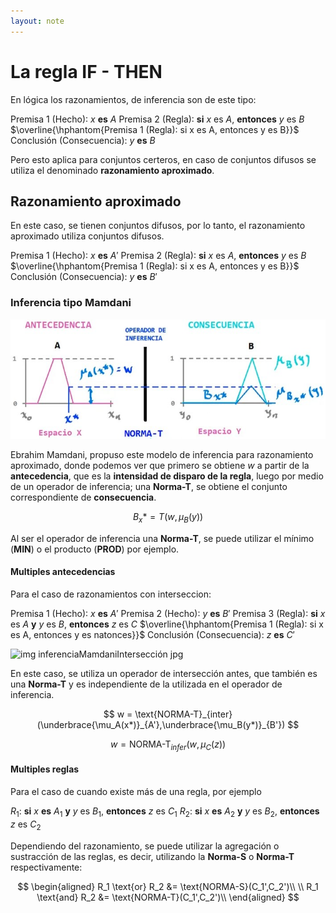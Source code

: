 ```yaml
---
layout: note
---
```


# La regla IF - THEN

En lógica los razonamientos, de inferencia son de este tipo:

Premisa 1 (Hecho): $x$ **es** $A$
Premisa 2 (Regla): **si** $x$ es $A$, **entonces** $y$ es $B$
$\overline{\hphantom{Premisa 1 (Regla): si x es A, entonces y es B}}$
Conclusión (Consecuencia): $y$ **es** $B$

Pero esto aplica para conjuntos certeros, en caso de conjuntos difusos se utiliza el denominado **razonamiento aproximado**.

## Razonamiento aproximado

En este caso, se tienen conjuntos difusos, por lo tanto, el razonamiento aproximado utiliza conjuntos difusos.

Premisa 1 (Hecho): $x$ **es** $A'$
Premisa 2 (Regla): **si** $x$ es $A$, **entonces** $y$ es $B$
$\overline{\hphantom{Premisa 1 (Regla): si x es A, entonces y es B}}$
Conclusión (Consecuencia): $y$ **es** $B'$

### Inferencia tipo Mamdani

![img inferenciaMamdani jpg](../../img/inferenciaMamdani.jpg)

Ebrahim Mamdani, propuso este modelo de inferencia para razonamiento aproximado, donde podemos ver que primero se obtiene $w$ a partir de la **antecedencia**, que es la **intensidad de disparo de la regla**, luego por medio de un operador de inferencia; una **Norma-T**, se obtiene el conjunto correspondiente de **consecuencia**.

$$
B_x* = T(w,\mu_B(y))
$$

Al ser el operador de inferencia una **Norma-T**, se puede utilizar el mínimo (**MIN**) o el producto (**PROD**) por ejemplo.

#### Multiples antecedencias
Para el caso de razonamientos con interseccion:

Premisa 1 (Hecho): $x$ **es** $A'$
Premisa 2 (Hecho): $y$ **es** $B'$
Premisa 3 (Regla): **si** $x$ es $A$ **y** $y$ es $B$, **entonces** $z$ es $C$
$\overline{\hphantom{Premisa 1 (Regla): si x es A, entonces y es natonces}}$
Conclusión (Consecuencia): $z$ **es** $C'$

![img inferenciaMamdaniIntersección jpg](../../img/inferenciaMamdaniIntersección.jpg)

En este caso, se utiliza un operador de intersección antes, que también es una **Norma-T** y es independiente de la utilizada en el operador de inferencia.

$$
w = \text{NORMA-T}_{inter}(\underbrace{\mu_A(x*)}_{A'},\underbrace{\mu_B(y*)}_{B'})
$$

$$
w = \text{NORMA-T}_{infer}(w,\mu_C(z))
$$

#### Multiples reglas
Para el caso de cuando existe más de una regla, por ejemplo

$R_1$: **si** $x$ **es** $A_1$ **y** $y$ es $B_1$, **entonces** $z$ es $C_1$
$R_2$: **si** $x$ **es** $A_2$ **y** $y$ es $B_2$, **entonces** $z$ es $C_2$

Dependiendo del razonamiento, se puede utilizar la agregación o sustracción de las reglas, es decir, utilizando la **Norma-S** o **Norma-T** respectivamente:

$$
\begin{aligned}
R_1 \text{or} R_2 &= \text{NORMA-S}(C_1',C_2')\\
\\
R_1 \text{and} R_2 &= \text{NORMA-T}(C_1',C_2')\\
\end{aligned}
$$
